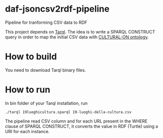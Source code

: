 # daf-jsoncsv2rdf-pipeline
Pipeline for tranforming CSV data to RDF

This project depends on [Tarql](https://github.com/tarql/tarql). The idea is to write a SPARQL CONSTRUCT query in order to map the initial CSV data with [CULTURAL-ON ontology](http://dati.beniculturali.it/lodview/cis/.html).

# How to build
You need to download Tarql binary files.

# How to run
In bin folder of your Tarql installation, run
```
./tarql 19luoghicultura.sparql 19-luoghi-della-cultura.csv
```

The pipeline read CSV column and for each URL present in the WHERE clause of SPARQL CONSTRUCT, it converts the value in RDF (Turtle) using a URI for each instance.
